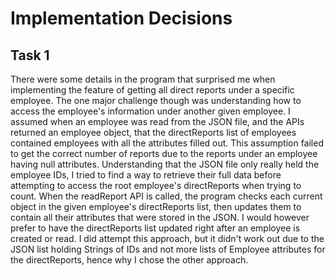 # Implementation Decisions
## Task 1
There were some details in the program that surprised me when implementing the feature of getting all direct reports 
under a specific employee. The one major challenge though was understanding how to access the 
employee's information under another given employee. I assumed when an employee was read from the JSON file, and the APIs 
returned an employee object, that the directReports list of employees contained employees with all the attributes filled out. 
This assumption failed to get the correct number of reports due to the reports under an employee having null attributes.
Understanding that the JSON file only really held the employee IDs, I tried to find a way to retrieve their full data before 
attempting to access the root employee's directReports when trying to count. When the readReport API is called, the 
program checks each current object in the given employee's directReports list, then updates them to contain all their 
attributes that were stored in the JSON. I would however prefer to have the directReports list updated right after an 
employee is created or read. I did attempt this approach, but it didn't work out due to the JSON list holding Strings of 
IDs and not more lists of Employee attributes for the directReports, hence why I chose the other approach.